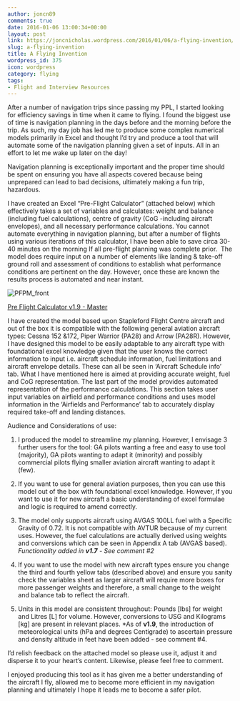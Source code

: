 ```yaml
---
author: joncn89
comments: true
date: 2016-01-06 13:00:34+00:00
layout: post
link: https://joncnicholas.wordpress.com/2016/01/06/a-flying-invention/
slug: a-flying-invention
title: A Flying Invention
wordpress_id: 375
icon: wordpress
category: flying
tags:
- Flight and Interview Resources
---
```


After a number of navigation trips since passing my PPL, I started looking for efficiency savings in time when it came to flying. I found the biggest use of time is navigation planning in the days before and the morning before the trip. As such, my day job has led me to produce some complex numerical models primarily in Excel and thought I’d try and produce a tool that will automate some of the navigation planning given a set of inputs. All in an effort to let me wake up later on the day!

Navigation planning is exceptionally important and the proper time should be spent on ensuring you have all aspects covered because being unprepared can lead to bad decisions, ultimately making a fun trip, hazardous.

I have created an Excel “Pre-Flight Calculator” (attached below) which effectively takes a set of variables and calculates: weight and balance (including fuel calculations), centre of gravity (CoG -including aircraft envelopes), and all necessary performance calculations. You cannot automate everything in navigation planning, but after a number of flights using various iterations of this calculator, I have been able to save circa 30-40 minutes on the morning If all pre-flight planning was complete prior.  The model does require input on a number of elements like landing & take-off ground roll and assessment of conditions to establish what performance conditions are pertinent on the day. However, once these are known the results process is automated and near instant.

![PFPM_front](https://joncnicholas.files.wordpress.com/2016/01/pfpm_front.png)

[Pre Flight Calculator v1.9 - Master](https://joncnicholas.files.wordpress.com/2017/07/pre-flight-calculator-v1-9-master.xlsx)

I have created the model based upon Stapleford Flight Centre aircraft and out of the box it is compatible with the following general aviation aircraft types: Cessna 152 &172, Piper Warrior (PA28) and Arrow (PA28R). However, I have designed this model to be easily adaptable to any aircraft type with foundational excel knowledge given that the user knows the correct information to input i.e. aircraft schedule information, fuel limitations and aircraft envelope details. These can all be seen in ‘Aircraft Schedule info’ tab. What I have mentioned here is aimed at providing accurate weight, fuel and CoG representation. The last part of the model provides automated representation of the performance calculations. This section takes user input variables on airfield and performance conditions and uses model information in the ‘Airfields and Performance’ tab to accurately display required take-off and landing distances.

Audience and Considerations of use:



	
  1. I produced the model to streamline my planning. However, I envisage 3 further users for the tool: GA pilots wanting a free and easy to use tool (majority), GA pilots wanting to adapt it (minority) and possibly commercial pilots flying smaller aviation aircraft wanting to adapt it (few).

	
  2. If you want to use for general aviation purposes, then you can use this model out of the box with foundational excel knowledge. However, if you want to use it for new aircraft a basic understanding of excel formulae and logic is required to amend correctly.

	
  3. The model only supports aircraft using AVGAS 100LL fuel with a Specific Gravity of 0.72. It is not compatible with AVTUR because of my current uses. However, the fuel calculations are actually derived using weights and conversions which can be seen in Appendix A tab (AVGAS based). *Functionality added in **v1.7** - See comment #2*

	
  4. If you want to use the model with new aircraft types ensure you change the third and fourth yellow tabs (described above) and ensure you sanity check the variables sheet as larger aircraft will require more boxes for more passenger weights and therefore, a small change to the weight and balance tab to reflect the aircraft.

	
  5. Units in this model are consistent throughout: Pounds [lbs] for weight and Litres [L] for volume. However, conversions to USG and Kilograms [kg] are present in relevant places. *As of **v1.9**, the introduction of meteorological units (hPa and degrees Centigrade) to ascertain pressure and density altitude in feet have been added - see comment #4.


I’d relish feedback on the attached model so please use it, adjust it and disperse it to your heart’s content. Likewise, please feel free to comment.

I enjoyed producing this tool as it has given me a better understanding of the aircraft I fly, allowed me to become more efficient in my navigation planning and ultimately I hope it leads me to become a safer pilot.
